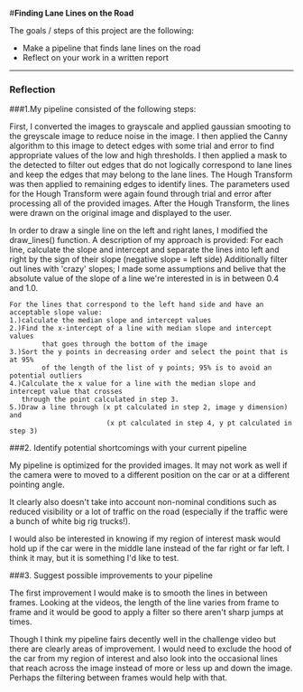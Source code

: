 #**Finding Lane Lines on the Road** 

The goals / steps of this project are the following:
* Make a pipeline that finds lane lines on the road
* Reflect on your work in a written report

---

### Reflection

###1.My pipeline consisted of the following steps:

First, I converted the images to grayscale and applied gaussian smooting to the greyscale image to reduce noise in the image. I then applied the Canny algorithm to this image to detect edges with some trial and error to find appropriate values of the low and high thresholds. I then applied a mask to the detected to filter out edges that do not logically correspond to lane lines and keep the edges that may belong to the lane lines. The Hough Transform was then applied to remaining edges to identify lines. The parameters used for the Hough Transform were again found through trial and error after processing all of the provided images. After the Hough Transform, the lines were drawn on the original image and displayed to the user.

In order to draw a single line on the left and right lanes, I modified the draw_lines() function. A description of my approach is provided:
    For each line, calculate the slope and intercept and separate the lines 
    into left and right by the sign of their slope (negative slope = left side)
    Additionally filter out lines with 'crazy' slopes; I made some assumptions and
    belive that the absolute value of the slope of a line we're interested in is 
    in between 0.4 and 1.0. 
    
    For the lines that correspond to the left hand side and have an acceptable slope value:
    1.)calculate the median slope and intercept values
    2.)Find the x-intercept of a line with median slope and intercept values 
            that goes through the bottom of the image
    3.)Sort the y points in decreasing order and select the point that is at 95% 
            of the length of the list of y points; 95% is to avoid an potential outliers
    4.)Calculate the x value for a line with the median slope and intercept value that crosses
       through the point calculated in step 3.
    5.)Draw a line through (x pt calculated in step 2, image y dimension) and
                            (x pt calculated in step 4, y pt calculated in step 3)

###2. Identify potential shortcomings with your current pipeline


My pipeline is optimized for the provided images. It may not work as well if the camera were to moved to a different position on the car or at a different pointing angle. 

It clearly also doesn't take into account non-nominal conditions such as reduced visibility or a lot of traffic on the road (especially if the traffic were a bunch of white big rig trucks!). 

I would also be interested in knowing if my region of interest mask would hold up if the car were in the middle lane instead of the far right or far left. I think it may, but it is something I'd like to test.

###3. Suggest possible improvements to your pipeline

The first improvement I would make is to smooth the lines in between frames. Looking at the videos, the length of the line varies from frame to frame and it would be good to apply a filter so there aren't sharp jumps at times. 

Though I think my pipeline fairs decently well in the challenge video but there are clearly areas of improvement. I would need to exclude the hood of the car from my region of interest and also look into the occasional lines that reach across the image instead of more or less up and down the image. Perhaps the filtering between frames would help with that.
